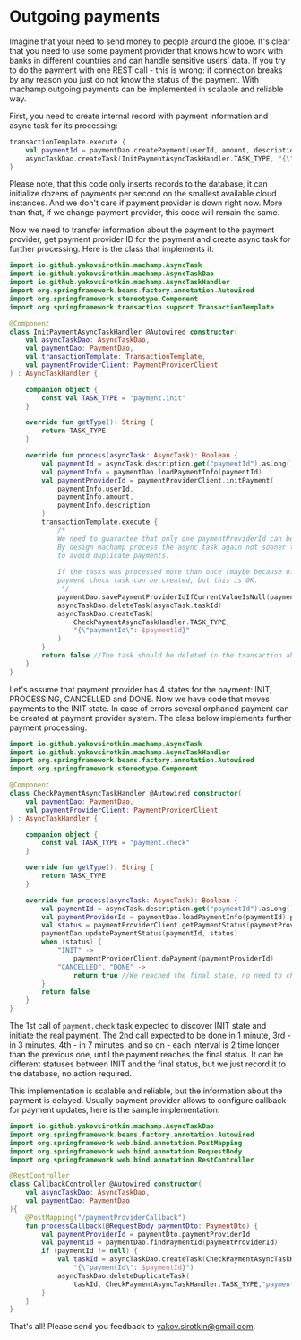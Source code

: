 # Outgoing payments

Imagine that your need to send money to people around the globe. It's clear that you need to
use some payment provider that knows how to work with banks in different countries and can handle sensitive users' data.
If you try to do the payment with one REST call - this is wrong: if connection breaks by any reason 
you just do not know the status of the payment. With machamp outgoing payments can be implemented in scalable
and reliable way.

First, you need to create internal record with payment information and async task for its processing:

```kotlin
transactionTemplate.execute {
    val paymentId = paymentDao.createPayment(userId, amount, description)
    asyncTaskDao.createTask(InitPaymentAsyncTaskHandler.TASK_TYPE, "{\"paymentId\": $paymentId}")
}
```

Please note, that this code only inserts records to the database, it can initialize dozens of payments per second 
on the smallest available cloud instances. And we don't care if payment provider is down right now. More than that, 
if we change payment provider, this code will remain the same.

Now we need to transfer information about the payment to the payment provider, get payment provider ID for the payment 
and create async task for further processing. Here is the class that implements it:

```kotlin
import io.github.yakovsirotkin.machamp.AsyncTask
import io.github.yakovsirotkin.machamp.AsyncTaskDao
import io.github.yakovsirotkin.machamp.AsyncTaskHandler
import org.springframework.beans.factory.annotation.Autowired
import org.springframework.stereotype.Component
import org.springframework.transaction.support.TransactionTemplate

@Component
class InitPaymentAsyncTaskHandler @Autowired constructor(
    val asyncTaskDao: AsyncTaskDao,
    val paymentDao: PaymentDao,
    val transactionTemplate: TransactionTemplate,
    val paymentProviderClient: PaymentProviderClient
) : AsyncTaskHandler {

    companion object {
        const val TASK_TYPE = "payment.init"
    }

    override fun getType(): String {
        return TASK_TYPE
    }

    override fun process(asyncTask: AsyncTask): Boolean {
        val paymentId = asyncTask.description.get("paymentId").asLong()
        val paymentInfo = paymentDao.loadPaymentInfo(paymentId)
        val paymentProviderId = paymentProviderClient.initPayment(
            paymentInfo.userId,
            paymentInfo.amount,
            paymentInfo.description
        )
        transactionTemplate.execute {
            /*
            We need to guarantee that only one paymentProviderId can be saved to the database for each payment.
            By design machamp process the async task again not sooner than 1 minute, so this is paranoid approach 
            to avoid duplicate payments.    
            
            If the tasks was processed more than once (maybe because of GC pause or debug mode), several 
            payment check task can be created, but this is OK.  
             */
            paymentDao.savePaymentProviderIdIfCurrentValueIsNull(paymentId, paymentProviderId)
            asyncTaskDao.deleteTask(asyncTask.taskId)
            asyncTaskDao.createTask(
                CheckPaymentAsyncTaskHandler.TASK_TYPE,
                "{\"paymentId\": $paymentId}"
            )
        }
        return false //The task should be deleted in the transaction above this line
    }
}
```

Let's assume that payment provider has 4 states for the payment: INIT, PROCESSING, CANCELLED and DONE. 
Now we have code that moves payments to the INIT state. In case of errors several orphaned payment 
can be created at payment provider system. The class below implements further payment processing.   

```kotlin
import io.github.yakovsirotkin.machamp.AsyncTask
import io.github.yakovsirotkin.machamp.AsyncTaskHandler
import org.springframework.beans.factory.annotation.Autowired
import org.springframework.stereotype.Component

@Component
class CheckPaymentAsyncTaskHandler @Autowired constructor(
    val paymentDao: PaymentDao,
    val paymentProviderClient: PaymentProviderClient
) : AsyncTaskHandler {

    companion object {
        const val TASK_TYPE = "payment.check"
    }

    override fun getType(): String {
        return TASK_TYPE
    }

    override fun process(asyncTask: AsyncTask): Boolean {
        val paymentId = asyncTask.description.get("paymentId").asLong()
        val paymentProviderId = paymentDao.loadPaymentInfo(paymentId).paymentProviderId!!
        val status = paymentProviderClient.getPaymentStatus(paymentProviderId)
        paymentDao.updatePaymentStatus(paymentId, status)
        when (status) {
            "INIT" -> 
                paymentProviderClient.doPayment(paymentProviderId)
            "CANCELLED", "DONE" -> 
                return true //We reached the final state, no need to check anymore
        }
        return false
    }
}
```

The 1st call of `payment.check` task expected to discover INIT state and initiate the real payment. 
The 2nd call expected to be done in 1 minute, 3rd - in 3 minutes, 4th - in 7 minutes, and so on - 
each interval is 2 time longer than the previous one, until the payment reaches the final status. 
It can be different statuses between INIT and the final status, but we just record it to the database,
no action required.

This implementation is scalable and reliable, but the information about the payment is delayed. 
Usually payment provider allows to configure callback for payment updates, here is the sample implementation: 

```kotlin
import io.github.yakovsirotkin.machamp.AsyncTaskDao
import org.springframework.beans.factory.annotation.Autowired
import org.springframework.web.bind.annotation.PostMapping
import org.springframework.web.bind.annotation.RequestBody
import org.springframework.web.bind.annotation.RestController

@RestController
class CallbackController @Autowired constructor(
    val asyncTaskDao: AsyncTaskDao,
    val paymentDao: PaymentDao
){
    @PostMapping("/paymentProviderCallback")
    fun processCallback(@RequestBody paymentDto: PaymentDto) {
        val paymentProviderId = paymentDto.paymentProviderId
        val paymentId = paymentDao.findPaymentId(paymentProviderId)
        if (paymentId != null) {
            val taskId = asyncTaskDao.createTask(CheckPaymentAsyncTaskHandler.TASK_TYPE,
                "{\"paymentId\": $paymentId}")
            asyncTaskDao.deleteDuplicateTask(
                taskId, CheckPaymentAsyncTaskHandler.TASK_TYPE,"paymentId", paymentId)
        }
    }
}
```

That's all! Please send you feedback to yakov.sirotkin@gmail.com.    


